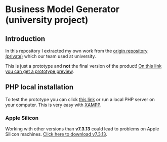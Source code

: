 # Business Model Generator (university project)
## Introduction
In this repository I extracted my own work from the [origin repository (private)](https://github.com/MauriceN/IU-SE-Fallstudie-BMG) which our team used at university.

This is just a prototype and **not** the final version of the product!
[On this link you can get a prototype preview](https://bmg.under.stream).


## PHP local installation
To test the prototype you can click [this link](https://bmg.under.stream) or run a local PHP server on your computer. This is very easy with [XAMPP](https://www.apachefriends.org/de/download.html).
### Apple Silicon
Working with other versions than **v7.3.13** could lead to problems on Apple Silicon machines. [Click here to download v7.3.13](https://sourceforge.net/projects/xampp/files/XAMPP%20Mac%20OS%20X/7.3.31/).
